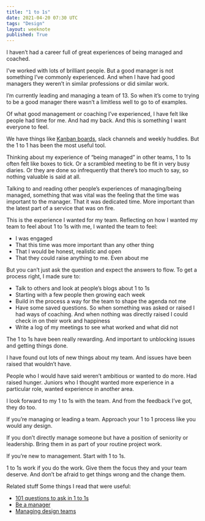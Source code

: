 ```yaml
---
title: "1 to 1s"
date: 2021-04-20 07:30 UTC
tags: "Design"
layout: weeknote
published: True
---
```


I haven’t had a career full of great experiences of being managed and coached.

I’ve worked with lots of brilliant people. But a good manager is not something I’ve commonly experienced. And when I have had good managers they weren’t in similar professions or did similar work.

I’m currently leading and managing a team of 13. So when it’s come to trying to be a good manager there wasn’t a limitless well to go to of examples.

Of what good management or coaching I’ve experienced, I have felt like people had time for me. And had my back. And this is something I want everyone to feel.

We have things like [Kanban boards](https://grillopress.github.io/2018/01/08/kanban_for_interaction_design.html), slack channels and weekly huddles. But the 1 to 1 has been the most useful tool.

Thinking about my experience of “being managed” in other teams, 1 to 1s often felt like boxes to tick. Or a scrambled meeting to be fit in very busy diaries. Or they are done so infrequently that there’s too much to say, so nothing valuable is said at all.

Talking to and reading other people’s experiences of managing/being managed, something that was vital was the feeling that the time was important to the manager. That it was dedicated time. More important than the latest part of a service that was on fire.

This is the experience I wanted for my team. Reflecting on how I wanted my team to feel about 1 to 1s with me, I wanted the team to feel:

- I was engaged
- That this time was more important than any other thing
- That I would be honest, realistic and open
- That they could raise anything to me. Even about me

But you can’t just ask the question and expect the answers to flow. To get a process right, I made sure to:

- Talk to others and look at people’s blogs about 1 to 1s
- Starting with a few people then growing each week
- Build in the process a way for the team to shape the agenda not me
- Have some saved questions. So when something was asked or raised I had ways of coaching. And when nothing was directly raised I could check in on their work and happiness
- Write a log of my meetings to see what worked and what did not

The 1 to 1s have been really rewarding. And important to unblocking issues and getting things done.

I have found out lots of new things about my team. And issues have been raised that wouldn’t have.

People who I would have said weren’t ambitious or wanted to do more. Had raised hunger. Juniors who I thought wanted more experience in a particular role, wanted experience in another area.

I look forward to my 1 to 1s with the team. And from the feedback I’ve got, they do too.

If you’re managing or leading a team. Approach your 1 to 1 process like you would any design.

If you don’t directly manage someone but have a position of seniority or leadership. Bring them in as part of your routine project work.

If you’re new to management. Start with 1 to 1s.

1 to 1s work if you do the work. Give them the focus they and your team deserve. And don’t be afraid to get things wrong and the change them.

Related stuff
Some things I read that were useful:

- [101 questions to ask in 1 to 1s](https://jasonevanish.com/2014/05/29/101-questions-to-ask-in-1-on-1s/)
- [Be a manager](https://medium.com/servant-leadership/be-a-manager-3b0e39d87179)
- [Managing design teams](https://www.designbetter.co/design-leadership-handbook/managing-design-team)
